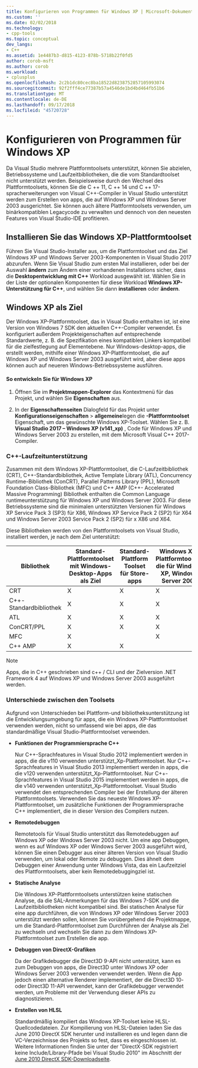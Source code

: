 ```yaml
---
title: Konfigurieren von Programmen für Windows XP | Microsoft-Dokumentation
ms.custom: ''
ms.date: 02/02/2018
ms.technology:
- cpp-tools
ms.topic: conceptual
dev_langs:
- C++
ms.assetid: 1e4487b3-d815-4123-878b-5718b22f0fd5
author: corob-msft
ms.author: corob
ms.workload:
- cplusplus
ms.openlocfilehash: 2c2b1dc80cec8ba18522d8238752857105993074
ms.sourcegitcommit: 92f2fff4ce77387b57a4546de1bd4bd464fb51b6
ms.translationtype: MT
ms.contentlocale: de-DE
ms.lasthandoff: 09/17/2018
ms.locfileid: "45720728"
---
```

# <a name="configuring-programs-for-windows-xp"></a>Konfigurieren von Programmen für Windows XP

Da Visual Studio mehrere Plattformtoolsets unterstützt, können Sie abzielen, Betriebssysteme und Laufzeitbibliotheken, die die vom Standardtoolset nicht unterstützt werden. Beispielsweise durch den Wechsel des Plattformtoolsets, können Sie die C ++ 11, C ++ 14 und C ++ 17-spracherweiterungen von Visual C++-Compiler in Visual Studio unterstützt werden zum Erstellen von apps, die auf Windows XP und Windows Server 2003 ausgerichtet. Sie können auch ältere Plattformtoolsets verwenden, um binärkompatiblen Legacycode zu verwalten und dennoch von den neuesten Features von Visual Studio-IDE profitieren.

## <a name="install-the-windows-xp-platform-toolset"></a>Installieren Sie das Windows XP-Plattformtoolset

Führen Sie Visual Studio-Installer aus, um die Plattformtoolset und das Ziel Windows XP und Windows Server 2003-Komponenten in Visual Studio 2017 abzurufen. Wenn Sie Visual Studio zum ersten Mal installieren, oder bei der Auswahl **ändern** zum Ändern einer vorhandenen Installations sicher, dass die **Desktopentwicklung mit C++** Workload ausgewählt ist. Wählen Sie in der Liste der optionalen Komponenten für diese Workload **Windows XP-Unterstützung für C++**, und wählen Sie dann **installieren** oder **ändern**.

## <a name="windows-xp-targeting-experience"></a>Windows XP als Ziel

Der Windows XP-Plattformtoolset, das in Visual Studio enthalten ist, ist eine Version von Windows 7 SDK den aktuellen C++-Compiler verwendet. Es konfiguriert außerdem Projekteigenschaften auf entsprechende Standardwerte, z. B. die Spezifikation eines kompatiblen Linkers kompatibel für die zielfestlegung auf Elementebene. Nur Windows-desktop-apps, die erstellt werden, mithilfe einer Windows XP-Plattformtoolset, die auf Windows XP und Windows Server 2003 ausgeführt wird, aber diese apps können auch auf neueren Windows-Betriebssysteme ausführen.

#### <a name="to-target-windows-xp"></a>So entwickeln Sie für Windows XP

1. Öffnen Sie im **Projektmappen-Explorer** das Kontextmenü für das Projekt, und wählen Sie **Eigenschaften** aus.

1. In der **Eigenschaftenseiten** Dialogfeld für das Projekt unter **Konfigurationseigenschaften** > **allgemeine**legen die **-Plattformtoolset** Eigenschaft, um das gewünschte Windows XP-Toolset. Wählen Sie z. B. **Visual Studio 2017 – Windows XP (v141_xp)** , Code für Windows XP und Windows Server 2003 zu erstellen, mit dem Microsoft Visual C++ 2017-Compiler.

### <a name="c-runtime-support"></a>C++-Laufzeitunterstützung

Zusammen mit dem Windows XP-Plattformtoolset, die C-Laufzeitbibliothek (CRT), C++-Standardbibliothek, Active Template Library (ATL), Concurrency Runtime-Bibliothek (ConCRT), Parallel Patterns Library (PPL), Microsoft Foundation Class-Bibliothek (MFC) und C++ AMP (C++- Accelerated Massive Programming) Bibliothek enthalten die Common Language runtimeunterstützung für Windows XP und Windows Server 2003. Für diese Betriebssysteme sind die minimalen unterstützten Versionen für Windows XP Service Pack 3 (SP3) für X86, Windows XP Service Pack 2 (SP2) für X64 und Windows Server 2003 Service Pack 2 (SP2) für x X86 und X64.

Diese Bibliotheken werden von den Plattformtoolsets von Visual Studio, installiert werden, je nach dem Ziel unterstützt:

|Bibliothek|Standard-Plattformtoolset mit Windows-Desktop-Apps als Ziel|Standard-Plattform Toolset für Store-apps|Windows XP-Plattformtoolset, die für Windows XP, Windows Server 2003|
|---|---|---|---|
|CRT|X|X|X|
|C++-Standardbibliothek|X|X|X|
|ATL|X|X|X|
|ConCRT/PPL|X|X|X|
|MFC|X||X|
|C++ AMP|X|X||

> [!NOTE]
> Apps, die in C++ geschrieben sind c++ / CLI und der Zielversion .NET Framework 4 auf Windows XP und Windows Server 2003 ausgeführt werden.

### <a name="differences-between-the-toolsets"></a>Unterschiede zwischen den Toolsets

Aufgrund von Unterschieden bei Plattform-und bibliotheksunterstützung ist die Entwicklungsumgebung für apps, die ein Windows XP-Plattformtoolset verwenden werden, nicht so umfassend wie bei apps, die das standardmäßige Visual Studio-Plattformtoolset verwenden.

- **Funktionen der Programmiersprache C++**

   Nur C++-Sprachfeatures in Visual Studio 2012 implementiert werden in apps, die die v110 verwenden unterstützt\_Xp-Plattformtoolset. Nur C++-Sprachfeatures in Visual Studio 2013 implementiert werden in apps, die die v120 verwenden unterstützt\_Xp-Plattformtoolset. Nur C++-Sprachfeatures in Visual Studio 2015 implementiert werden in apps, die die v140 verwenden unterstützt\_Xp-Plattformtoolset. Visual Studio verwendet den entsprechenden Compiler bei der Erstellung der älteren Plattformtoolsets. Verwenden Sie das neueste Windows XP-Plattformtoolset, um zusätzliche Funktionen der Programmiersprache C++ implementiert, die in dieser Version des Compilers nutzen.

- **Remotedebuggen**

   Remotetools für Visual Studio unterstützt das Remotedebuggen auf Windows XP oder Windows Server 2003 nicht. Um eine app Debuggen, wenn es auf Windows XP oder Windows Server 2003 ausgeführt wird, können Sie einen Debugger aus einer älteren Version von Visual Studio verwenden, um lokal oder Remote zu debuggen. Dies ähnelt dem Debuggen einer Anwendung unter Windows Vista, das ein Laufzeitziel des Plattformtoolsets, aber kein Remotedebuggingziel ist.

- **Statische Analyse**

   Die Windows XP-Plattformtoolsets unterstützen keine statischen Analyse, da die SAL-Anmerkungen für das Windows 7-SDK und die Laufzeitbibliotheken nicht kompatibel sind. Bei statischen Analyse für eine app durchführen, die von Windows XP oder Windows Server 2003 unterstützt werden sollen, können Sie vorübergehend die Projektmappe, um die Standard-Plattformtoolset zum Durchführen der Analyse als Ziel zu wechseln und wechseln Sie dann zu dem Windows XP-Plattformtoolset zum Erstellen die app.

- **Debuggen von DirectX-Grafiken**

   Da der Grafikdebugger die Direct3D 9-API nicht unterstützt, kann es zum Debuggen von apps, die Direct3D unter Windows XP oder Windows Server 2003 verwenden verwendet werden. Wenn die App jedoch einen alternative Renderer implementiert, der die Direct3D 10- oder Direct3D 11-API verwendet, kann der Grafikdebugger verwendet werden, um Probleme mit der Verwendung dieser APIs zu diagnostizieren.

- **Erstellen von HLSL**

   Standardmäßig kompiliert das Windows XP-Toolset keine HLSL-Quellcodedateien. Zur Kompilierung von HLSL-Dateien laden Sie das June 2010 DirectX SDK herunter und installieren es und legen dann die VC-Verzeichnisse des Projekts so fest, dass es eingeschlossen ist. Weitere Informationen finden Sie unter der "DirectX-SDK registriert keine Include/Library-Pfade bei Visual Studio 2010" im Abschnitt der [June 2010 DirectX SDK-Downloadseite](http://www.microsoft.com/download/details.aspx?displaylang=en&id=6812).
